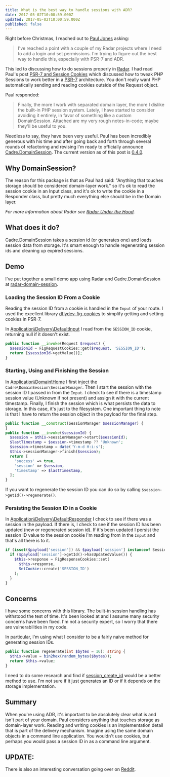 ```yaml
---
title: What is the best way to handle sessions with ADR?
date: 2017-05-02T10:00:59.000Z
updated: 2017-05-02T10:00:59.000Z
published: false
---
```


Right before Christmas, I reached out to [Paul Jones](http://paul-m-jones.com/) asking:

>  I've reached a point with a couple of my Radar projects where I need to add a login and set permissions.  I'm trying to figure out the best way to handle this, especially with PSR-7 and ADR.

This led to discussing how to do sessions properly in [Radar](/radar-under-the-hood/). I had read Paul's post [PSR-7 and Session Cookies](http://paul-m-jones.com/archives/6310) which discussed how to tweak PHP Sessions to work better in a [PSR-7](http://www.php-fig.org/psr/psr-7/) architecture. You don't really want PHP automatically sending and reading cookies outside of the Request object.

Paul responded:

>  Finally, the more I work with separated domain layer, the more I dislike the built-in PHP session system. Lately, I have started to consider avoiding it entirely, in favor of something like a custom DomainSession. Attached are my very rough notes-in-code; maybe they'll be useful to you.

Needless to say, they have been very useful. Paul has been incredibly generous with his time and after going back and forth through several rounds of refactoring and revising I'm ready to officially announce [Cadre.DomainSession](https://github.com/cadrephp/Cadre.DomainSession). The current version as of this post is [0.4.0](https://github.com/cadrephp/Cadre.DomainSession/releases/tag/0.4.0).

## Why DomainSession?

The reason for this package is that as Paul had said: "Anything that touches storage should be considered domain-layer work." so it's ok to read the session cookie in an Input class, and it's ok to write the cookie in a Responder class, but pretty much everything else should be in the Domain layer.

_For more information about Radar see [Radar Under the Hood](/essays/radar-under-the-hood/)._

## What does it do?

Cadre.DomainSession takes a session id (or generates one) and loads session data from storage. It's smart enough to handle regenerating session ids and cleaning up expired sessions.

## Demo

I've put together a small demo app using Radar and Cadre.DomainSession at [radar-domain-session](https://github.com/futureproofphp/radar-domain-session).

### Loading the Session ID From a Cookie

Reading the session ID from a cookie is handled in the `Input` of your route. I used the excellent library [dflydev-fig-cookies](https://github.com/dflydev/dflydev-fig-cookies) to simplify getting and setting cookies in PSR-7.

In [Application\Delivery\DefaultInput](https://github.com/futureproofphp/radar-domain-session/blob/master/src/Application/Delivery/DefaultInput.php#L11-L15) I read from the `SESSION_ID` cookie, returning null if it doesn't exist.

```php
public function __invoke(Request $request) {
  $sessionId = FigRequestCookies::get($request, 'SESSION_ID');
  return [$sessionId->getValue()];
}
```

### Starting, Using and Finishing the Session

In [Application\Domain\Home](https://github.com/futureproofphp/radar-domain-session/blob/master/src/Application/Domain/Home.php#L12-L32) I first inject the `Cadre\DomainSession\SessionManager`. Then I start the session with the session ID I passed in from the `Input`. I check to see if there is a timestamp session value (Unknown if not present) and assign it with the current timestamp. Finally, I finish the session which is what persists the data to storage. In this case, it's just to the filesystem. One important thing to note is that I have to return the session object in the payload for the final step.

```php
public function __construct(SessionManager $sessionManager) {
}
public function __invoke($sessionId) {
  $session = $this->sessionManager->start($sessionId);
  $lastTimestamp = $session->timestamp ?? 'Unknown';
  $session->timestamp = date('Y-m-d H:i:s');
  $this->sessionManager->finish($session);
  return [
    'success' => true,
    'session' => $session,
    'timestamp' => $lastTimestamp,
  ];
}
```

If you want to regenerate the session ID you can do so by calling `$session->getId()->regenerate()`.

### Persisting the Session ID in a Cookie

In [Application\Delivery\DefaultResponder](https://github.com/futureproofphp/radar-domain-session/blob/master/src/Application/Delivery/DefaultResponder.php#L42-L50) I check to see if there was a session in the payload. If there is, I check to see if the session ID has been updated (new or regenerated session id).  If it's been updated I persist the session ID value to the session cookie I'm reading from in the `Input` and that's all there is to it.

```php
if (isset($payload['session']) && $payload['session'] instanceof Session) {
  if ($payload['session']->getId()->hasUpdatedValue()) {
    $this->response = FigResponseCookies::set(
      $this->response,
      SetCookie::create('SESSION_ID')
    );
  }
}
```

## Concerns

I have some concerns with this library. The built-in session handling has withstood the test of time. It's been looked at and I assume many security concerns have been fixed. I'm not a security expert, so I worry that there are vulnerabilities in my code.

In particular, I'm using what I consider to be a fairly naive method for generating session IDs.

```php
public function regenerate(int $bytes = 16): string {
  $this->value = bin2hex(random_bytes($bytes));
  return $this->value;
}
```

I need to do some research and find if [session_create_id](http://php.net/manual/en/function.session-create-id.php) would be a better method to use. I'm not sure if it just generates an ID or if it depends on the storage implementation.

## Summary

When you're using ADR, it's important to be absolutely clear what is and isn't part of your domain. Paul considers anything that touches storage as domain-layer work. Reading and writing cookies is an implementation detail that is part of the delivery mechanism. Imagine using the same domain objects in a command line application. You wouldn't use cookies, but perhaps you would pass a session ID in as a command line argument.

## UPDATE: 

There is also an interesting conversation going over on [Reddit](https://www.reddit.com/r/PHP/comments/68th28/what_is_the_best_way_to_handle_sessions_with_adr/).

